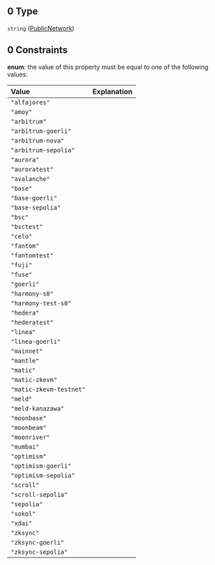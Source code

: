 ## 0 Type

`string` ([PublicNetwork](definitions-definitions-publicnetwork.md))

## 0 Constraints

**enum**: the value of this property must be equal to one of the following values:

| Value                   | Explanation |
| :---------------------- | :---------- |
| `"alfajores"`           |             |
| `"amoy"`                |             |
| `"arbitrum"`            |             |
| `"arbitrum-goerli"`     |             |
| `"arbitrum-nova"`       |             |
| `"arbitrum-sepolia"`    |             |
| `"aurora"`              |             |
| `"auroratest"`          |             |
| `"avalanche"`           |             |
| `"base"`                |             |
| `"base-goerli"`         |             |
| `"base-sepolia"`        |             |
| `"bsc"`                 |             |
| `"bsctest"`             |             |
| `"celo"`                |             |
| `"fantom"`              |             |
| `"fantomtest"`          |             |
| `"fuji"`                |             |
| `"fuse"`                |             |
| `"goerli"`              |             |
| `"harmony-s0"`          |             |
| `"harmony-test-s0"`     |             |
| `"hedera"`              |             |
| `"hederatest"`          |             |
| `"linea"`               |             |
| `"linea-goerli"`        |             |
| `"mainnet"`             |             |
| `"mantle"`              |             |
| `"matic"`               |             |
| `"matic-zkevm"`         |             |
| `"matic-zkevm-testnet"` |             |
| `"meld"`                |             |
| `"meld-kanazawa"`       |             |
| `"moonbase"`            |             |
| `"moonbeam"`            |             |
| `"moonriver"`           |             |
| `"mumbai"`              |             |
| `"optimism"`            |             |
| `"optimism-goerli"`     |             |
| `"optimism-sepolia"`    |             |
| `"scroll"`              |             |
| `"scroll-sepolia"`      |             |
| `"sepolia"`             |             |
| `"sokol"`               |             |
| `"xdai"`                |             |
| `"zksync"`              |             |
| `"zksync-goerli"`       |             |
| `"zksync-sepolia"`      |             |
